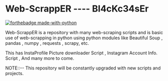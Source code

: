 # Web-ScrappER ---- Bl4cKc34sEr

[![forthebadge made-with-python](http://ForTheBadge.com/images/badges/made-with-python.svg)](https://www.python.org/)

Web-ScrappER is a repository with many web-scraping scripts and is basic use of web-scrapping in python using python modules like Beautiful Soup , pandas , numpy , requests , scrapy, etc.

This has InstaProfile Picture downloader Script , Instagram Account Info. Script , And many more to come.


NOTE::-- This repository will be constantly upgraded with new scripts and projects.
